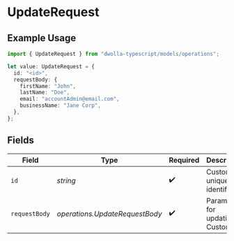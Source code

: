 # UpdateRequest

## Example Usage

```typescript
import { UpdateRequest } from "dwolla-typescript/models/operations";

let value: UpdateRequest = {
  id: "<id>",
  requestBody: {
    firstName: "John",
    lastName: "Doe",
    email: "accountAdmin@email.com",
    businessName: "Jane Corp",
  },
};
```

## Fields

| Field                              | Type                               | Required                           | Description                        |
| ---------------------------------- | ---------------------------------- | ---------------------------------- | ---------------------------------- |
| `id`                               | *string*                           | :heavy_check_mark:                 | Customer unique identifier         |
| `requestBody`                      | *operations.UpdateRequestBody*     | :heavy_check_mark:                 | Parameters for updating a Customer |